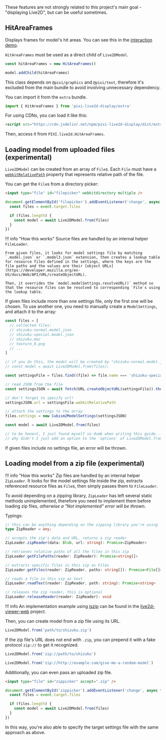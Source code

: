 These features are not strongly related to this project's main goal - "displaying Live2D", but can be useful
sometimes.

## HitAreaFrames

Displays frames for model's hit areas. You can see this in the [interaction demo](https://codepen.io/guansss/pen/KKgXBOP/left?editors=0010).

`HitAreaFrames` must be used as a direct child of `Live2DModel`.

```js
const hitAreaFrames = new HitAreaFrames()

model.addChild(hitAreaFrames)
```

This class depends on `@pixi/graphics` and `@pixi/text`, therefore it's excluded from the main bundle to avoid involving unnecessary dependency.

You can import it from the `extra` bundle.

```js
import { HitAreaFrames } from 'pixi-live2d-display/extra'
```

For using CDNs, you can load it like this:

```html
<script src="https://cdn.jsdelivr.net/npm/pixi-live2d-display/dist/extra.min.js"></script>
```

Then, access it from `PIXI.live2d.HitAreaFrames`.

## Loading model from uploaded files (experimental)

`Live2DModel` can be created from an array of `File`s. Each `File` must have a [`webkitRelativePath`](https://developer.mozilla.org/en-US/docs/Web/API/File/webkitRelativePath) property that represents relative path of the file.

You can get the `File`s from a directory picker:

```html
<input type="file" id="filepicker" webkitdirectory multiple />
```

```js
document.getElementById('filepicker').addEventListener('change', async (event) => {
  const files = event.target.files

  if (files.length) {
    const model = await Live2DModel.from(files)
  }
})
```

!!! info "How this works"
Source files are handled by an internal helper `FileLoader`.

    From given files, it looks for model settings file by matching `.model.json` or `.model3.json` extension, then creates a lookup table for resource files defined in the settings, where the keys are the file paths and the values are their [object URLs](https://developer.mozilla.org/en-US/docs/Web/API/URL/createObjectURL).

    Then, it overrides the `model.modelSettings.resolveURL()` method so that the resource files can be resolved to corresponding `File`s using the lookup table.

If given files include more than one settings file, only the first one will be chosen. To use another one, you need to manually create a `ModelSettings`, and attach it to the array:

```js
const files = [
  // collected files:
  // shizuku-normal.model.json
  // shizuku-special.model.json
  // shizuku.moc
  // texture_0.png
  // ...
]

// if you do this, the model will be created by "shizuku-normal.model.json" as it's the first matched settings file
// const model = await Live2DModel.from(files);

const settingsFile = files.find((file) => file.name === 'shizuku-special.model.json')

// read JSON from the file
const settingsJSON = await fetch(URL.createObjectURL(settingsFile)).then((res) => res.json())

// don't forget to specify url!
settingsJSON.url = settingsFile.webkitRelativePath

// attach the settings to the array
files.settings = new Cubism2ModelSettings(settingsJSON)

const model = await Live2DModel.from(files)

// to be honest, I just found myself so dumb when writing this guide...
// why didn't I just add an option to the `options` of Live2DModel.from()?
```

If given files include no settings file, an error will be thrown.

## Loading model from a zip file (experimental)

!!! info "How this works"
Zip files are handled by an internal helper `ZipLoader`. It looks for the model settings file inside the zip, extracts referenced resource
files as `File`s, then simply passes them to `FileLoader`.

To avoid depending on a zipping library, `ZipLoader` has left several static methods unimplemented, therefore you need
to implement them before loading zip files, _otherwise a "Not implemented" error will be thrown_.

Typings:

```ts
// this can be anything depending on the zipping library you're using
type ZipReader = any;

// accepts the zip's data and URL, returns a zip reader
ZipLoader.zipReader(data: Blob, url: string): Promise<ZipReader>

// retrieves relative paths of all the files in this zip
ZipLoader.getFilePaths(reader: ZipReader): Promise<string[]>

// extracts specific files in this zip as Files
ZipLoader.getFiles(reader: ZipReader, paths: string[]): Promise<File[]>

// reads a file in this zip as text
ZipLoader.readText(reader: ZipReader, path: string): Promise<string>

// releases the zip reader, this is optional
ZipLoader.releaseReader(reader: ZipReader): void
```

!!! info
An implementation example using [jszip](https://github.com/Stuk/jszip) can be found in the [live2d-viewer-web](https://github.com/guansss/live2d-viewer-web/blob/main/src/app/zip.ts) project.

Then, you can create model from a zip file using its URL.

```js
Live2DModel.from('path/to/shizuku.zip')
```

If the zip file's URL does not end with `.zip`, you can prepend it with a fake protocol `zip://` to get it recognized.

```js
Live2DModel.from('zip://path/to/shizuku')

Live2DModel.from('zip://http://example.com/give-me-a-random-model')
```

Additionally, you can even pass an uploaded zip file.

```html
<input type="file" id="zippicker" accept=".zip" />
```

```js
document.getElementById('zippicker').addEventListener('change', async function (event) {
  const files = event.target.files

  if (files.length) {
    const model = await Live2DModel.from(files)
  }
})
```

In this way, you're also able to specify the target settings file with the same approach as above.
